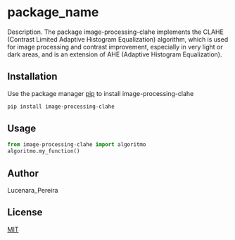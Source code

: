 # package_name

Description. 
The package image-processing-clahe implements the CLAHE (Contrast Limited Adaptive Histogram Equalization) algorithm, which is used for image processing and contrast improvement, especially in very light or dark areas, and is an extension of AHE (Adaptive Histogram Equalization).

## Installation

Use the package manager [pip](https://pip.pypa.io/en/stable/) to install image-processing-clahe

```bash
pip install image-processing-clahe
```

## Usage

```python
from image-processing-clahe import algoritmo
algoritmo.my_function()
```

## Author
Lucenara_Pereira

## License
[MIT](https://choosealicense.com/licenses/mit/)